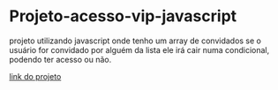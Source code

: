 # Projeto-acesso-vip-javascript
projeto utilizando javascript onde tenho um array de convidados se o usuário for convidado por alguém da lista ele irá cair numa condicional, podendo ter acesso ou não.
 
 
 <a href="https://thomascsantos.github.io/Projeto-acesso-vip-javascript/">link do projeto</a>
